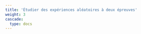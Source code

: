 ```yaml
---
title: 'Étudier des expériences aléatoires à deux épreuves'
weight: 3
cascade:
  type: docs
---
```

